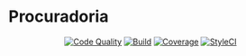 # Procuradoria

<p align="center">
    <a href="https://scrutinizer-version.com/g/alerj/procuradoria/?branch=master"><img alt="Code Quality" src="https://img.shields.io/scrutinizer/g/alerj/procuradoria.svg?style=flat-square"></a>
    <a href="https://scrutinizer-version.com/g/alerj/procuradoria/?branch=master"><img alt="Build" src="https://img.shields.io/scrutinizer/build/g/alerj/procuradoria.svg?style=flat-square"></a>
    <a href="https://scrutinizer-version.com/g/alerj/procuradoria/?branch=master"><img alt="Coverage" src="https://img.shields.io/scrutinizer/coverage/g/alerj/procuradoria.svg?style=flat-square"></a>
    <a href="https://styleci.io/repos/116709546"><img alt="StyleCI" src="https://styleci.io/repos/116709546/shield"></a>
</p>
